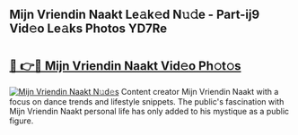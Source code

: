 ## Mijn Vriendin Naakt Le𝚊k𝚎d N𝚞𝚍e - Part-ij9 Vid𝚎o Le𝚊ks Photos YD7Re

# <h2><a href="http://fb50jbc.evod.top/?m=Mijn+Vriendin+Naakt">🔗 👉🔴 Mijn Vriendin Naakt Vid𝚎o Ph𝚘t𝚘s</a></h2>

[![Mijn Vriendin Naakt N𝚞d𝚎s](https://i.imgur.com/8V9OHl7.gif)](http://fb50jbc.evod.top/?m=Mijn+Vriendin+Naakt)
Content creator Mijn Vriendin Naakt with a focus on dance trends and lifestyle snippets. The public's fascination with Mijn Vriendin Naakt personal life has only added to his mystique as a public figure. 
